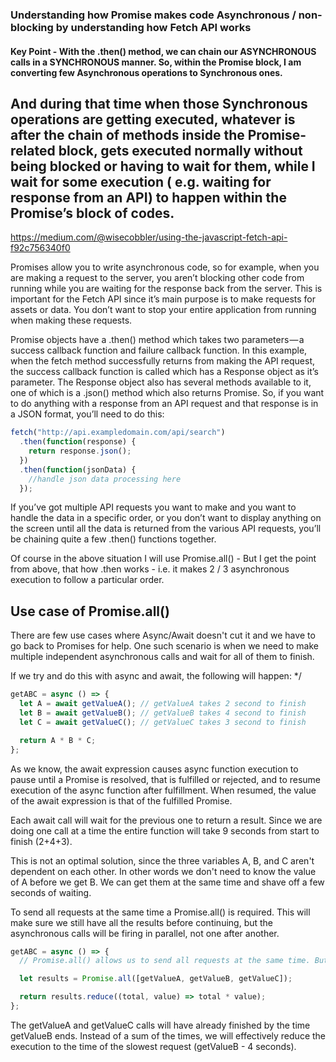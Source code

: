 ### Understanding how Promise makes code Asynchronous / non-blocking by understanding how Fetch API works

#### Key Point - With the .then() method, we can chain our ASYNCHRONOUS calls in a SYNCHRONOUS manner. So, within the Promise block, I am converting few Asynchronous operations to Synchronous ones.

## And during that time when those Synchronous operations are getting executed, whatever is after the chain of methods inside the Promise-related block, gets executed normally without being blocked or having to wait for them, while I wait for some execution ( e.g. waiting for response from an API) to happen within the Promise’s block of codes.

https://medium.com/@wisecobbler/using-the-javascript-fetch-api-f92c756340f0

Promises allow you to write asynchronous code, so for example, when you are making a request to the server, you aren’t blocking other code from running while you are waiting for the response back from the server. This is important for the Fetch API since it’s main purpose is to make requests for assets or data. You don’t want to stop your entire application from running when making these requests.

Promise objects have a .then() method which takes two parameters — a success callback function and failure callback function. In this example, when the fetch method successfully returns from making the API request, the success callback function is called which has a Response object as it’s parameter. The Response object also has several methods available to it, one of which is a .json() method which also returns Promise. So, if you want to do anything with a response from an API request and that response is in a JSON format, you’ll need to do this:

```js
fetch("http://api.exampledomain.com/api/search")
  .then(function(response) {
    return response.json();
  })
  .then(function(jsonData) {
    //handle json data processing here
  });
```

If you’ve got multiple API requests you want to make and you want to handle the data in a specific order, or you don’t want to display anything on the screen until all the data is returned from the various API requests, you’ll be chaining quite a few .then() functions together.

Of course in the above situation I will use Promise.all() - But I get the point from above, that how .then works - i.e. it makes 2 / 3 asynchronous execution to follow a particular order.

## Use case of Promise.all()

There are few use cases where Async/Await doesn't cut it and we have to go back to Promises for help. One such scenario is when we need to make multiple independent asynchronous calls and wait for all of them to finish.

If we try and do this with async and await, the following will happen: \*/

```js
getABC = async () => {
  let A = await getValueA(); // getValueA takes 2 second to finish
  let B = await getValueB(); // getValueB takes 4 second to finish
  let C = await getValueC(); // getValueC takes 3 second to finish

  return A * B * C;
};
```

As we know, the await expression causes async function execution to pause until a Promise is resolved, that is fulfilled or rejected, and to resume execution of the async function after fulfillment. When resumed, the value of the await expression is that of the fulfilled Promise.

Each await call will wait for the previous one to return a result. Since we are doing one call at a time the entire function will take 9 seconds from start to finish (2+4+3).

This is not an optimal solution, since the three variables A, B, and C aren't dependent on each other. In other words we don't need to know the value of A before we get B. We can get them at the same time and shave off a few seconds of waiting.

To send all requests at the same time a Promise.all() is required. This will make sure we still have all the results before continuing, but the asynchronous calls will be firing in parallel, not one after another.

```js
getABC = async () => {
  // Promise.all() allows us to send all requests at the same time. But of course, it will give me 3 independent results, from the 3 independent function invocations. From those 3 independent results, getting the final return value by applying reduce on them.

  let results = Promise.all([getValueA, getValueB, getValueC]);

  return results.reduce((total, value) => total * value);
};
```

The getValueA and getValueC calls will have already finished by the time getValueB ends. Instead of a sum of the times, we will effectively reduce the execution to the time of the slowest request (getValueB - 4 seconds).
